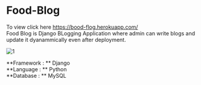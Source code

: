 # Food-Blog   <br />
To view click here https://bood-flog.herokuapp.com/  <br />
Food Blog is Django BLogging Application where admin can write blogs and update it dyanammically even after deployment.  <br />

![1](https://user-images.githubusercontent.com/52670608/170808110-34f418fc-61bc-4ca3-858f-b0be09f4cf5e.png)


**Framework : **  Django   <br />
**Language : ** Python  <br />
**Database : **  MySQL
